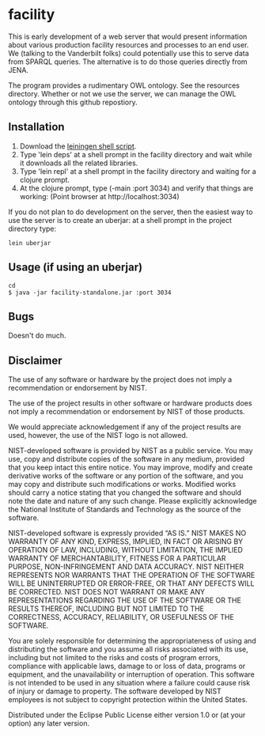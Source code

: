 # facility

This is early development of a web server that would present information about various production facility resources and processes
to an end user. We (talking to the Vanderbilt folks) could potentially use this 
to serve data from SPARQL queries. The alternative is to do those queries directly from JENA. 

The program provides a rudimentary OWL ontology. See the resources directory. Whether or not
we use the server, we can manage the OWL ontology through this github repostiory.

## Installation

1. Download the [leiningen shell script](http://leiningen.org/).
2. Type 'lein deps' at a shell prompt in the facility directory and wait while it downloads 
    all the related libraries. 
3. Type 'lein repl' at a shell prompt in the facility directory and waiting for a clojure prompt.
4. At the clojure prompt, type (-main :port 3034) and verify that things are working: (Point browser at http://localhost:3034)

If you do not plan to do development on the server, then the easiest way to use the server is to create an uberjar: at a shell prompt in the project directory type:

```
lein uberjar
```

## Usage (if using an uberjar)


    cd 
    $ java -jar facility-standalone.jar :port 3034


## Bugs

Doesn't do much. 


## Disclaimer
The use of any software or hardware by the project does not imply a recommendation or endorsement by NIST.

The use of the project results in other software or hardware products does not imply a recommendation or endorsement by NIST of those products.

We would appreciate acknowledgement if any of the project results are used, however, the use of the NIST logo is not allowed.

NIST-developed software is provided by NIST as a public service. You may use, copy and distribute copies of the software in any medium, provided that you keep intact this entire notice. You may improve, modify and create derivative works of the software or any portion of the software, and you may copy and distribute such modifications or works. Modified works should carry a notice stating that you changed the software and should note the date and nature of any such change. Please explicitly acknowledge the National Institute of Standards and Technology as the source of the software.

NIST-developed software is expressly provided “AS IS.” NIST MAKES NO WARRANTY OF ANY KIND, EXPRESS, IMPLIED, IN FACT OR ARISING BY OPERATION OF LAW, INCLUDING, WITHOUT LIMITATION, THE IMPLIED WARRANTY OF MERCHANTABILITY, FITNESS FOR A PARTICULAR PURPOSE, NON-INFRINGEMENT AND DATA ACCURACY. NIST NEITHER REPRESENTS NOR WARRANTS THAT THE OPERATION OF THE SOFTWARE WILL BE UNINTERRUPTED OR ERROR-FREE, OR THAT ANY DEFECTS WILL BE CORRECTED. NIST DOES NOT WARRANT OR MAKE ANY REPRESENTATIONS REGARDING THE USE OF THE SOFTWARE OR THE RESULTS THEREOF, INCLUDING BUT NOT LIMITED TO THE CORRECTNESS, ACCURACY, RELIABILITY, OR USEFULNESS OF THE SOFTWARE.

You are solely responsible for determining the appropriateness of using and distributing the software and you assume all risks associated with its use, including but not limited to the risks and costs of program errors, compliance with applicable laws, damage to or loss of data, programs or equipment, and the unavailability or interruption of operation. This software is not intended to be used in any situation where a failure could cause risk of injury or damage to property. The software developed by NIST employees is not subject to copyright protection within the United States.




Distributed under the Eclipse Public License either version 1.0 or (at
your option) any later version.
